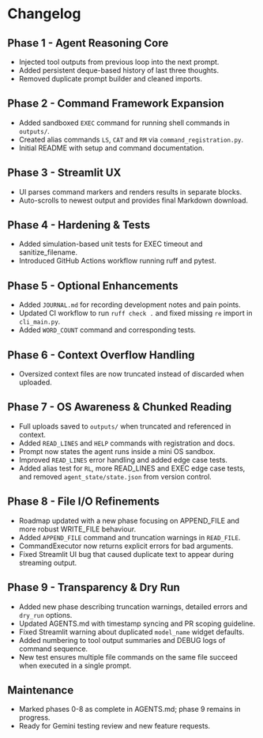 # Changelog

## Phase 1 - Agent Reasoning Core
- Injected tool outputs from previous loop into the next prompt.
- Added persistent deque-based history of last three thoughts.
- Removed duplicate prompt builder and cleaned imports.

## Phase 2 - Command Framework Expansion
- Added sandboxed `EXEC` command for running shell commands in `outputs/`.
- Created alias commands `LS`, `CAT` and `RM` via `command_registration.py`.
- Initial README with setup and command documentation.

## Phase 3 - Streamlit UX
- UI parses command markers and renders results in separate blocks.
- Auto-scrolls to newest output and provides final Markdown download.


## Phase 4 - Hardening & Tests
- Added simulation-based unit tests for EXEC timeout and sanitize_filename.
- Introduced GitHub Actions workflow running ruff and pytest.

## Phase 5 - Optional Enhancements
- Added `JOURNAL.md` for recording development notes and pain points.
- Updated CI workflow to run `ruff check .` and fixed missing `re` import in `cli_main.py`.
- Added `WORD_COUNT` command and corresponding tests.

## Phase 6 - Context Overflow Handling
- Oversized context files are now truncated instead of discarded when uploaded.

## Phase 7 - OS Awareness & Chunked Reading
- Full uploads saved to `outputs/` when truncated and referenced in context.
- Added `READ_LINES` and `HELP` commands with registration and docs.
- Prompt now states the agent runs inside a mini OS sandbox.
- Improved `READ_LINES` error handling and added edge case tests.
- Added alias test for `RL`, more READ_LINES and EXEC edge case tests, and
  removed `agent_state/state.json` from version control.

## Phase 8 - File I/O Refinements
- Roadmap updated with a new phase focusing on APPEND_FILE and more robust
  WRITE_FILE behaviour.
- Added `APPEND_FILE` command and truncation warnings in `READ_FILE`.
- CommandExecutor now returns explicit errors for bad arguments.
- Fixed Streamlit UI bug that caused duplicate text to appear during
  streaming output.

## Phase 9 - Transparency & Dry Run
- Added new phase describing truncation warnings, detailed errors and `dry_run` options.
- Updated AGENTS.md with timestamp syncing and PR scoping guideline.
- Fixed Streamlit warning about duplicated `model_name` widget defaults.
- Added numbering to tool output summaries and DEBUG logs of command sequence.
- New test ensures multiple file commands on the same file succeed when executed in a single prompt.

## Maintenance
- Marked phases 0-8 as complete in AGENTS.md; phase 9 remains in progress.
- Ready for Gemini testing review and new feature requests.
